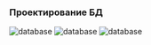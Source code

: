 ### Проектирование БД

![database](https://ibb.co/Stpn0xm)
![database](https://ibb.co/YjBVmtR)
![database](https://ibb.co/wzhh3LY)
